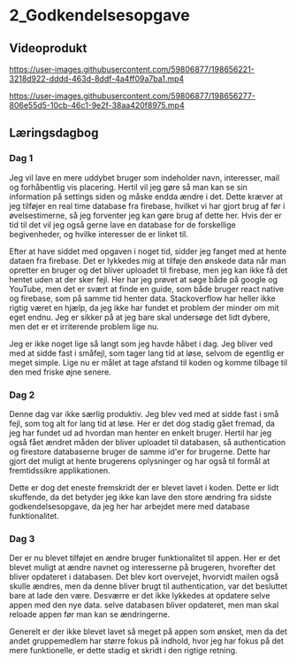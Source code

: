 # 2_Godkendelsesopgave

## Videoprodukt


https://user-images.githubusercontent.com/59806877/198656221-3218d922-dddd-463d-8ddf-4a4ff09a7ba1.mp4




https://user-images.githubusercontent.com/59806877/198656277-806e55d5-10cb-46c1-9e2f-38aa420f8975.mp4



## Læringsdagbog  

### Dag 1
Jeg vil lave en mere uddybet bruger som indeholder navn, interesser, mail og forhåbentlig vis placering. Hertil vil jeg gøre så man kan se sin information på settings siden og måske endda ændre i det. Dette kræver at jeg tilføjer en real time database fra firebase, hvilket vi har gjort brug af før i øvelsestimerne, så jeg forventer jeg kan gøre brug af dette her. Hvis der er tid til det vil jeg også gerne lave en database for de forskellige begivenheder, og hvilke interesser de er linket til. 

Efter at  have siddet med opgaven i noget tid, sidder jeg fanget med at hente dataen fra firebase. Det er lykkedes mig at tilføje den ønskede data når man opretter en bruger og det bliver uploadet til firebase, men jeg kan ikke få det hentet uden at der sker fejl. Her har jeg prøvet at søge både på google og YouTube, men det er svært at finde en guide, som både bruger react native og firebase, som på samme tid henter data. Stackoverflow har heller ikke rigtig været en hjælp, da jeg ikke har fundet et problem der minder om mit eget endnu. Jeg er sikker på at jeg bare skal undersøge det lidt dybere, men det er et irriterende problem lige nu. 

Jeg er ikke noget lige så langt som jeg havde håbet i dag. Jeg bliver ved med at sidde fast i småfejl, som tager lang tid at løse, selvom de egentlig er meget simple. Lige nu er målet at tage afstand til koden og komme tilbage til den med friske øjne senere. 

### Dag 2
Denne dag var ikke særlig produktiv. Jeg blev ved med at sidde fast i små fejl, som tog alt for lang tid at løse. Her er det dog stadig gået fremad, da jeg har fundet ud ad hvordan man henter en enkelt bruger. Hertil har jeg også fået ændret måden der bliver uploadet til databasen, så authentication og firestore databaserne bruger de samme id'er for brugerne. Dette har gjort det muligt at hente brugerens oplysninger og har også til formål at fremtidssikre applikationen. 

Dette er dog det eneste fremskridt der er blevet lavet i koden. Dette er lidt skuffende, da det betyder jeg ikke kan lave den store ændring fra sidste godkendelsesopgave, da jeg her har arbejdet mere med database funktionalitet. 

### Dag 3
Der er nu blevet tilføjet en ændre bruger funktionalitet til appen. Her er det blevet muligt at ændre navnet og interesserne på brugeren, hvorefter det bliver opdateret i databasen. Det blev kort overvejet, hvorvidt mailen også skulle ændres, men da denne bliver brugt til authentication, var det besluttet bare at lade den være. Desværre er det ikke lykkedes at opdatere selve appen med den nye data. selve databasen bliver opdateret, men man skal reloade appen før man kan se ændringerne. 

Generelt er der ikke blevet lavet så meget på appen som ønsket, men da det andet gruppemedlem har større fokus på indhold, hvor jeg har fokus på det mere funktionelle, er dette stadig et skridt i den rigtige retning. 
